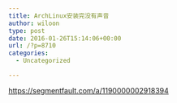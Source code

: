 ```yaml
---
title: ArchLinux安装完没有声音
author: wiloon
type: post
date: 2016-01-26T15:14:06+00:00
url: /?p=8710
categories:
  - Uncategorized

---
```

https://segmentfault.com/a/1190000002918394